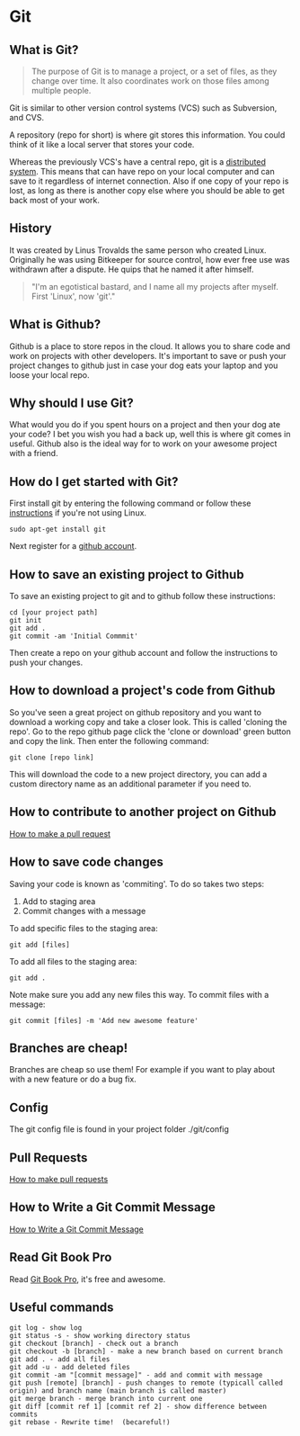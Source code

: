 # Git
## What is Git?
>The purpose of Git is to manage a project, or a set of files, as they change over time.  It also coordinates work on those files among multiple people.

Git is similar to other version control systems (VCS) such as Subversion, and CVS.

A repository (repo for short) is where git stores this information.  You could think of it like a local server that stores your code.

Whereas the previously VCS's have a central repo, git is a [distributed system](http://stackoverflow.com/questions/7212740/why-git-is-called-a-distributed-source-control-system).  This means that can have repo on your local computer and can save to it regardless of internet connection.  Also if one copy of your repo is lost, as long as there is another copy else where you should be able to get back most of your work.

## History
It was created by Linus Trovalds the same person who created Linux.  Originally he was using Bitkeeper for source control, how ever free use was withdrawn after a dispute. He quips that he named it after himself.
>"I'm an egotistical bastard, and I name all my projects after myself. First 'Linux', now 'git'."

## What is Github?
Github is a place to store repos in the cloud.  It allows you to share code and work on projects with other developers.  It's important to save or push your project changes to github just in case your dog eats your laptop and you loose your local repo.

## Why should I use Git?
What would you do if you spent hours on a project and then your dog ate your code?  I bet you wish you had a back up, well this is where git comes in useful.  Github also is the ideal way for to work on your awesome project with a friend.

## How do I get started with Git?
First install git by entering the following command or follow these [instructions](https://www.atlassian.com/git/tutorials/install-git) if you're not using Linux.
```
sudo apt-get install git
```
Next register for a [github account](https://github.com/).
## How to save an existing project to Github
To save an existing project to git and to github follow these instructions:
```
cd [your project path]
git init
git add .
git commit -am 'Initial Commmit'
```
Then create a repo on your github account and follow the instructions to push your changes.

## How to download a project's code from Github
So you've seen a great project on github repository and you want to download a working copy and take a closer look. This is called 'cloning the repo'. Go to the repo github page click the 'clone or download' green button and copy the link. Then enter the following command:
```
git clone [repo link]
```
This will download the code to a new project directory, you can add a custom directory name as an additional parameter if you need to.

## How to contribute to another project on Github
[How to make a pull request](https://docs.google.com/presentation/d/12XPsgBkarJLA6I1UJd7HK1izUpQfX2Lt2gQq91z9XNQ/edit#slide=id.p)

## How to save code changes
Saving your code is known as 'commiting'.  To do so takes two steps:
1. Add to staging area
2. Commit changes with a message

To add specific files to the staging area:
```
git add [files]
```
To add all files to the staging area:
```
git add .
```
Note make sure you add any new files this way.
To commit files with a message:
```
git commit [files] -m 'Add new awesome feature'
```
## Branches are cheap!

Branches are cheap so use them!  For example if you want to play about with a new feature or do a bug fix.

## Config

The git config file is found in your project folder ./git/config

## Pull Requests

[How to make pull requests](https://docs.google.com/presentation/d/12XPsgBkarJLA6I1UJd7HK1izUpQfX2Lt2gQq91z9XNQ/edit?usp=sharing)

## How to Write a Git Commit Message

[How to Write a Git Commit Message](http://chris.beams.io/posts/git-commit/)

## Read Git Book Pro

Read [Git Book Pro](https://git-scm.com/book/en/v2), it's free and awesome.

## Useful commands

```
git log - show log
git status -s - show working directory status
git checkout [branch] - check out a branch
git checkout -b [branch] - make a new branch based on current branch
git add . - add all files
git add -u - add deleted files
git commit -am "[commit message]" - add and commit with message
git push [remote] [branch] - push changes to remote (typicall called origin) and branch name (main branch is called master)
git merge branch - merge branch into current one
git diff [commit ref 1] [commit ref 2] - show difference between commits
git rebase - Rewrite time!  (becareful!)
```
